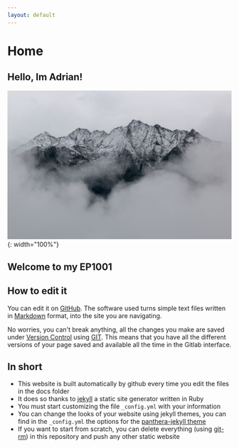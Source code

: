 ```yaml
---
layout: default
---
```


# Home

## Hello, Im Adrian!

![](docs/images/week01/assignment-photo.jpg){: width="100%"}

## Welcome to my EP1001



## How to edit it

You can edit it on [GitHub](http://github.com). The software used turns simple text files
written in [Markdown](https://en.wikipedia.org/wiki/Markdown) format, into the site you are navigating.

No worries, you can't break anything, all the changes you make are saved under [Version Control](https://en.wikipedia.org/wiki/Version_control) using [GIT](https://git-scm.com/book/en/v2/Getting-Started-About-Version-Control). This means that you have all the different versions of your page saved and available all the time in the Gitlab interface.

## In short

- This website is built automatically by github every time you edit the files in the docs folder
- It does so thanks to [jekyll](https://jekyllrb.com/) a static site generator written in Ruby
- You must start customizing the file `_config.yml` with your information
- You can change the looks of your website using jekyll themes, you can find in the `_config.yml` the options for the [panthera-jekyll theme](https://github.com/christianezeani/panthera-jekyll)
- If you want to start from scratch, you can delete everything (using [git-rm](https://git-scm.com/docs/git-rm)) in this repository and push any other static website
